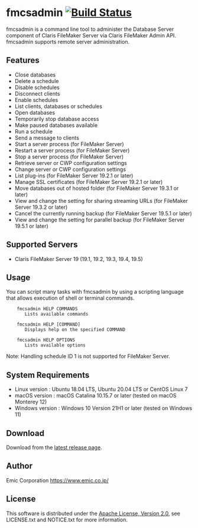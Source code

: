 fmcsadmin [![Build Status](https://github.com/emic/fmcsadmin/actions/workflows/go.yml/badge.svg)](https://github.com/emic/fmcsadmin/actions/workflows/go.yml)
=========
fmcsadmin is a command line tool to administer the Database Server component of Claris FileMaker Server via Claris FileMaker Admin API. fmcsadmin supports remote server administration.

Features
-----
- Close databases
- Delete a schedule
- Disable schedules
- Disconnect clients
- Enable schedules
- List clients, databases or schedules
- Open databases
- Temporarily stop database access
- Make paused databases available
- Run a schedule
- Send a message to clients
- Start a server process (for FileMaker Server)
- Restart a server process (for FileMaker Server)
- Stop a server process (for FileMaker Server)
- Retrieve server or CWP configuration settings
- Change server or CWP configuration settings
- List plug-ins (for FileMaker Server 19.2.1 or later)
- Manage SSL certificates (for FileMaker Server 19.2.1 or later)
- Move databases out of hosted folder (for FileMaker Server 19.3.1 or later)
- View and change the setting for sharing streaming URLs (for FileMaker Server 19.3.2 or later)
- Cancel the currently running backup (for FileMaker Server 19.5.1 or later)
- View and change the setting for parallel backup (for FileMaker Server 19.5.1 or later)

Supported Servers
-----
- Claris FileMaker Server 19 (19.1, 19.2, 19.3, 19.4, 19.5)

Usage
-----
You can script many tasks with fmcsadmin by using a scripting language that allows execution of shell or terminal commands.

```
    fmcsadmin HELP COMMANDS
       Lists available commands

    fmcsadmin HELP [COMMAND]
       Displays help on the specified COMMAND

    fmcsadmin HELP OPTIONS
       Lists available options
```
Note: Handling schedule ID 1 is not supported for FileMaker Server.

System Requirements
-----
- Linux version   : Ubuntu 18.04 LTS, Ubuntu 20.04 LTS or CentOS Linux 7
- macOS version   : macOS Catalina 10.15.7 or later (tested on macOS Monterey 12)
- Windows version : Windows 10 Version 21H1 or later (tested on Windows 11)

Download
-----
Download from the [latest release page](https://github.com/emic/fmcsadmin/releases/latest).

Author
-----
Emic Corporation <https://www.emic.co.jp/>

License
-----
This software is distributed under the [Apache License, Version 2.0](https://www.apache.org/licenses/LICENSE-2.0), see LICENSE.txt and NOTICE.txt for more information.